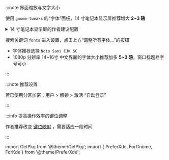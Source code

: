 :::note 界面缩放与文字大小

 <PreferXde gnome kde noSelector>
<ForGnome>

使用 `gnome-tweaks` 的“字体”面板，14 寸笔记本显示屏推荐增大 **2~3 磅**

<GetPkg name="gnome-tweaks" apt dnf pacman />

 <details className="let-details-to-gray">
<summary>14 寸笔记本显示屏的作者建议配置</summary>

加大缩放比例、光标尺寸：

```shell
cat << END | dconf load /org/gnome/desktop/interface/
[/]
text-scaling-factor=1.33
cursor-size=32
END
```

</details>

</ForGnome><ForKde>

搜索关键词 `fonts` 进入设置，点击上方“调整所有字体…”的按钮

- 字体推荐选择 `Noto Sans CJK SC`
- 1080p 分辨率 14\~16寸 中文界面的字体大小推荐加多 **5\~3 磅**，窗口标题栏字号可小

</ForKde>
</PreferXde>

:::

<!--
## 中文支持

包括：

- LibreOffice
- man 手册 ( `LANG=C man` 看回原版 )

```shell
sudo dnf in -y libreoffice-langpack-zh-Hans
```
-->

:::note 推荐设置

若已使用分区加密：用户 > 解锁 > 激活 “自动登录”

:::

:::info 提高操作效率的键位调整

作者推荐改变 <a target="_blank" href="/docs/devenv/keymap">键位映射</a> ，需要适应一段时间

:::

<!--
可选的优化：

- 推荐 <a target="_blank" href="/docs/devenv/zsh">使用 Zsh 作为默认 Shell</a>
- 推荐 <a target="_blank" href="/docs/goodsoft/browser/edge-for-linux">使用微软 Edge 浏览器</a>

 -->

import GetPkg from '@theme/GetPkg';
import {
PreferXde,
ForGnome,
ForKde
} from '@theme/PreferXde';
